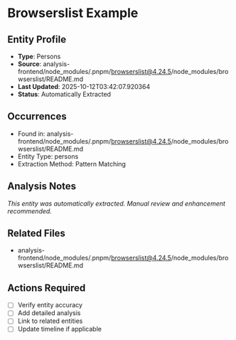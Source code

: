 # Browserslist Example

## Entity Profile
- **Type**: Persons
- **Source**: analysis-frontend/node_modules/.pnpm/browserslist@4.24.5/node_modules/browserslist/README.md
- **Last Updated**: 2025-10-12T03:42:07.920364
- **Status**: Automatically Extracted

## Occurrences
- Found in: analysis-frontend/node_modules/.pnpm/browserslist@4.24.5/node_modules/browserslist/README.md
- Entity Type: persons
- Extraction Method: Pattern Matching

## Analysis Notes
*This entity was automatically extracted. Manual review and enhancement recommended.*

## Related Files
- analysis-frontend/node_modules/.pnpm/browserslist@4.24.5/node_modules/browserslist/README.md

## Actions Required
- [ ] Verify entity accuracy
- [ ] Add detailed analysis
- [ ] Link to related entities
- [ ] Update timeline if applicable
